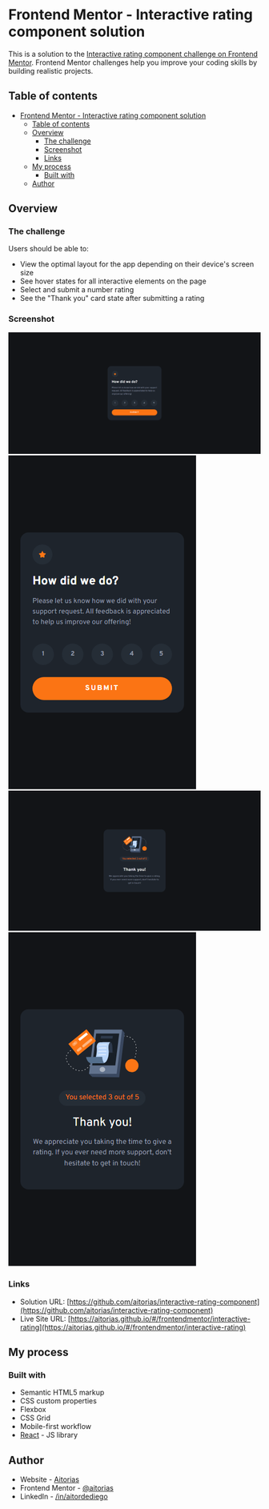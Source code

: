# Frontend Mentor - Interactive rating component solution

This is a solution to the [Interactive rating component challenge on Frontend Mentor](https://www.frontendmentor.io/challenges/interactive-rating-component-koxpeBUmI). Frontend Mentor challenges help you improve your coding skills by building realistic projects. 

## Table of contents

- [Frontend Mentor - Interactive rating component solution](#frontend-mentor---interactive-rating-component-solution)
  - [Table of contents](#table-of-contents)
  - [Overview](#overview)
    - [The challenge](#the-challenge)
    - [Screenshot](#screenshot)
    - [Links](#links)
  - [My process](#my-process)
    - [Built with](#built-with)
  - [Author](#author)

## Overview

### The challenge

Users should be able to:

- View the optimal layout for the app depending on their device's screen size
- See hover states for all interactive elements on the page
- Select and submit a number rating
- See the "Thank you" card state after submitting a rating

### Screenshot

![](./screenshot-desktop.png)
![](./screenshot-mobile.png)
![](./screenshot-desktop-thankyou.png)
![](./screenshot-mobile-thankyou.png)

### Links

- Solution URL: [https://github.com/aitorias/interactive-rating-component](https://github.com/aitorias/interactive-rating-component)
- Live Site URL: [https://aitorias.github.io/#/frontendmentor/interactive-rating](https://aitorias.github.io/#/frontendmentor/interactive-rating)

## My process

### Built with

- Semantic HTML5 markup
- CSS custom properties
- Flexbox
- CSS Grid
- Mobile-first workflow
- [React](https://react.dev/) - JS library

## Author

- Website - [Aitorias](https://aitorias.github.io/)
- Frontend Mentor - [@aitorias](https://www.frontendmentor.io/profile/aitorias)
- LinkedIn - [/in/aitordediego](https://www.linkedin.com/in/aitordediego)
